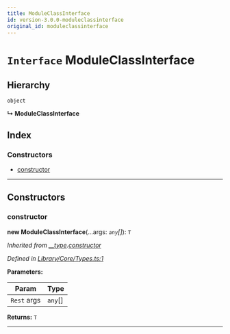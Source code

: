 ```yaml
---
title: ModuleClassInterface
id: version-3.0.0-moduleclassinterface
original_id: moduleclassinterface
---
```


# `Interface` ModuleClassInterface

## Hierarchy

 `object`

**↳ ModuleClassInterface**

## Index

### Constructors

* [constructor](moduleclassinterface#constructor)

---

## Constructors

<a id="constructor"></a>

###  constructor

**new ModuleClassInterface**(...args: *`any`[]*): `T`

*Inherited from [__type](../#instantiable.__type).[constructor](../#instantiable.__type.constructor)*

*Defined in [Library/Core/Types.ts:1](https://github.com/Rawphs/stix/blob/f097835/src/Library/Core/Types.ts#L1)*

**Parameters:**

| Param | Type |
| ------ | ------ |
| `Rest` args | `any`[] |

**Returns:** `T`

___

